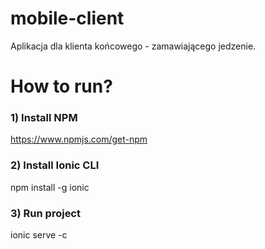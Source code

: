 # mobile-client
Aplikacja dla klienta końcowego - zamawiającego jedzenie.

# How to run?
### 1) Install NPM
https://www.npmjs.com/get-npm
### 2) Install Ionic CLI
npm install -g ionic
### 3) Run project
ionic serve -c
